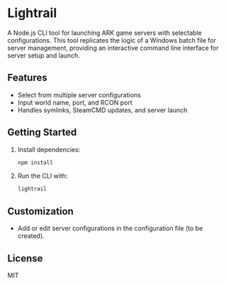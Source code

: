 # Lightrail

A Node.js CLI tool for launching ARK game servers with selectable configurations. This tool replicates the logic of a Windows batch file for server management, providing an interactive command line interface for server setup and launch.

## Features

- Select from multiple server configurations
- Input world name, port, and RCON port
- Handles symlinks, SteamCMD updates, and server launch

## Getting Started

1. Install dependencies:
   ```powershell
   npm install
   ```
2. Run the CLI with:
   ```powershell
   lightrail
   ```

## Customization

- Add or edit server configurations in the configuration file (to be created).

## License

MIT
